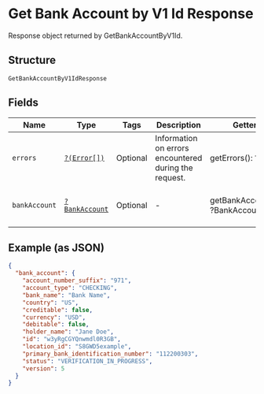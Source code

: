 
# Get Bank Account by V1 Id Response

Response object returned by GetBankAccountByV1Id.

## Structure

`GetBankAccountByV1IdResponse`

## Fields

| Name | Type | Tags | Description | Getter | Setter |
|  --- | --- | --- | --- | --- | --- |
| `errors` | [`?(Error[])`](/doc/models/error.md) | Optional | Information on errors encountered during the request. | getErrors(): ?array | setErrors(?array errors): void |
| `bankAccount` | [`?BankAccount`](/doc/models/bank-account.md) | Optional | - | getBankAccount(): ?BankAccount | setBankAccount(?BankAccount bankAccount): void |

## Example (as JSON)

```json
{
  "bank_account": {
    "account_number_suffix": "971",
    "account_type": "CHECKING",
    "bank_name": "Bank Name",
    "country": "US",
    "creditable": false,
    "currency": "USD",
    "debitable": false,
    "holder_name": "Jane Doe",
    "id": "w3yRgCGYQnwmdl0R3GB",
    "location_id": "S8GWD5example",
    "primary_bank_identification_number": "112200303",
    "status": "VERIFICATION_IN_PROGRESS",
    "version": 5
  }
}
```

